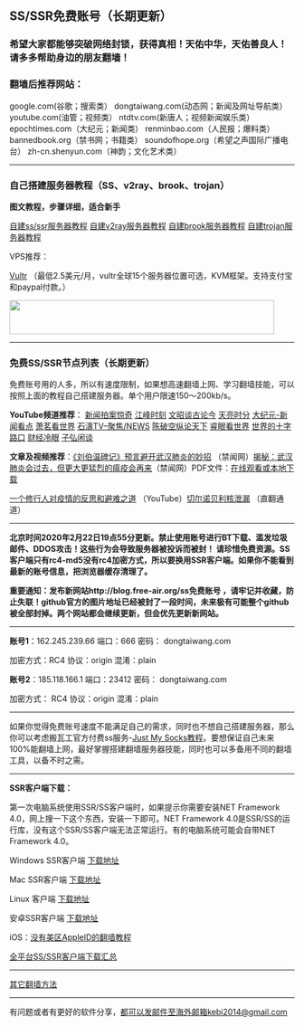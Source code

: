 ## SS/SSR免费账号（长期更新）

### 希望大家都能够突破网络封锁，获得真相！天佑中华，天佑善良人！请多多帮助身边的朋友翻墙！

### 翻墙后推荐网站：

google.com(谷歌；搜索类） dongtaiwang.com(动态网；新闻及网址导航类）  youtube.com(油管；视频类）  ntdtv.com(新唐人；视频新闻娱乐类）    epochtimes.com（大纪元；新闻类）  renminbao.com（人民报；爆料类） bannedbook.org（禁书网；书籍类）   soundofhope.org（希望之声国际广播电台）
    zh-cn.shenyun.com（神韵；文化艺术类）

***

### 自己搭建服务器教程（SS、v2ray、brook、trojan） 

**图文教程，步骤详细，适合新手**

[自建ss/ssr服务器教程](https://github.com/Alvin9999/new-pac/wiki/%E8%87%AA%E5%BB%BAss%E6%9C%8D%E5%8A%A1%E5%99%A8%E6%95%99%E7%A8%8B) 
[自建v2ray服务器教程](https://github.com/Alvin9999/new-pac/wiki/%E8%87%AA%E5%BB%BAv2ray%E6%9C%8D%E5%8A%A1%E5%99%A8%E6%95%99%E7%A8%8B) 
[自建brook服务器教程](https://github.com/Alvin9999/new-pac/wiki/%E8%87%AA%E5%BB%BAbrook%E6%9C%8D%E5%8A%A1%E5%99%A8%E6%95%99%E7%A8%8B) 
[自建trojan服务器教程](https://github.com/Alvin9999/new-pac/wiki/%E8%87%AA%E5%BB%BAtrojan%E6%9C%8D%E5%8A%A1%E5%99%A8%E6%95%99%E7%A8%8B) 

VPS推荐：

[Vultr](https://www.vultr.com/?ref=7048874) （最低2.5美元/月，vultr全球15个服务器位置可选，KVM框架。支持支付宝和paypal付款。）

<a href="https://www.vultr.com/?ref=7048874"><img src="https://www.vultr.com/media/banner_2.png" width="468" height="60"></a>


***

### 免费SS/SSR节点列表（长期更新）

免费账号用的人多，所以有速度限制，如果想高速翻墙上网、学习翻墙技能，可以按照上面的教程自己搭建服务器。单个用户限速150～200kb/s。

**YouTube频道推荐**： [新闻拍案惊奇](https://www.youtube.com/user/NTDEducation/videos) [江峰时刻](https://www.youtube.com/channel/UCa6ERCDt3GzkvLye32ar89w/videos) [文昭谈古论今](https://www.youtube.com/channel/UCtAIPjABiQD3qjlEl1T5VpA/featured)  [天亮时分](https://www.youtube.com/channel/UCjvjNeHndz4PGs9JXhzdHqw/videos) 
[大纪元-新闻看点](https://www.youtube.com/channel/UCPMqbkR35zZV1ysWGXJPW-w/videos)  [萧茗看世界](https://www.youtube.com/channel/UC6HcLCrHusY7qLwsWGzfXnw) 
[石濤TV–聚焦/NEWS](https://www.youtube.com/channel/UC6zxZTv5ZbMmEg5GqBmXAUQ/videos)  [陈破空纵论天下](https://www.youtube.com/channel/UCwb7avxK-L5vPjMC1ZIGayw/videos) [睿眼看世界](https://www.youtube.com/channel/UCcWBxfaO69GPOFHSArNET2Q/videos) [世界的十字路口](https://www.youtube.com/channel/UC-A9OzmRcS-SlXIQmvwMf8w/videos) [财经冷眼](https://www.youtube.com/channel/UCn9_KbNANeyYREePe8YA2DA/videos) [子弘闲谈](https://www.youtube.com/channel/UClS1mgEIYLN9k03_B9o2DCw/videos) 

**文章及视频推荐**：[《刘伯温碑记》预言避开武汉肺炎的妙招](https://www.bannedbook.org/bnews/comments/20200207/1272816.html) （禁闻网）[揭秘：武汉肺炎会过去，但更大更猛烈的瘟疫会再来](https://www.bannedbook.org/bnews/comments/20200211/1275071.html)（禁闻网）PDF文件：[在线观看或本地下载](http://173.0.55.66/html/book/lunwy.pdf)

[一个修行人对疫情的反思和避难之道](https://www.youtube.com/watch?v=KzSvhOHPxB4&t=8s) （YouTube）[切尔诺贝利核泄漏](https://ipsite.org/1szq7) （直翻通道）

***

**北京时间2020年2月22日19点55分更新。禁止使用账号进行BT下载、滥发垃圾邮件、DDOS攻击！这些行为会导致服务器被投诉而被封！ 请珍惜免费资源。SS客户端只有rc4-md5没有rc4加密方式，所以要换用SSR客户端。如果你不能看到最新的账号信息，把浏览器缓存清理了。**

**重要通知：发布新网站http://blog.free-air.org/ss免费账号 ，请牢记并收藏，防止失联！github官方的图片地址已经被封了一段时间，未来极有可能整个github被全部封掉。两个网站都会继续更新，但会优先更新新网站。**

***

**账号1**：162.245.239.66      端口：666        密码： dongtaiwang.com

加密方式：RC4       协议：origin         混淆：plain

**账号2**：185.118.166.1 端口：23412 密码： dongtaiwang.com

加密方式： RC4  协议：origin 混淆：plain


***


如果你觉得免费账号速度不能满足自己的需求，同时也不想自己搭建服务器，那么你可以考虑搬瓦工官方付费ss服务-[Just My Socks教程](https://github.com/Alvin9999/new-pac/wiki/Just-My-Socks)。要想保证自己未来100%能翻墙上网，最好掌握搭建翻墙服务器技能，同时也可以多备用不同的翻墙工具，以备不时之需。

***


**SSR客户端下载：**

第一次电脑系统使用SSR/SS客户端时，如果提示你需要安装NET Framework 4.0，网上搜一下这个东西，安装一下即可。NET Framework 4.0是SSR/SS的运行库，没有这个SSR/SS客户端无法正常运行。有的电脑系统可能会自带NET Framework 4.0。

Windows SSR客户端 [下载地址](https://github.com/shadowsocksr-backup/shadowsocksr-csharp/releases) 

Mac SSR客户端 [下载地址](https://github.com/shadowsocksr-backup/ShadowsocksX-NG/releases) 

Linux 客户端 [下载地址](http://www.mediafire.com/folder/xag0zy318a5tt/Linux) 

安卓SSR客户端 [下载地址](https://github.com/shadowsocksr-backup/shadowsocksr-android/releases/download/3.4.0.8/shadowsocksr-release.apk) 

iOS：[没有美区AppleID的翻墙教程](https://github.com/Alvin9999/new-pac/wiki/%E8%8B%B9%E6%9E%9C%E6%89%8B%E6%9C%BA%E7%BF%BB%E5%A2%99%E8%BD%AF%E4%BB%B6)

[全平台SS/SSR客户端下载汇总](http://www.mediafire.com/folder/sfqz8bmodqdx5/shadowsocks相关客户端)

***

[其它翻墙方法](https://github.com/Alvin9999/new-pac/wiki/)

***

有问题或者有更好的软件分享，都可以发邮件至海外邮箱kebi2014@gmail.com